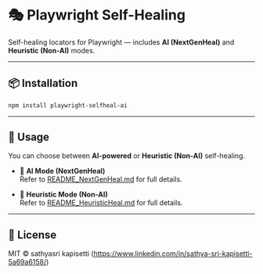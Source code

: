 # 🎭 Playwright Self-Healing

Self-healing locators for Playwright — includes **AI (NextGenHeal)** and **Heuristic (Non-AI)** modes.

---

## 📦 Installation
```bash
npm install playwright-selfheal-ai
```

---

## 🚀 Usage
You can choose between **AI-powered** or **Heuristic (Non-AI)** self-healing.

- 🤖 **AI Mode (NextGenHeal)**  
  Refer to [README_NextGenHeal.md](./README_NextGenHeal.md) for full details.

- 🧩 **Heuristic Mode (Non-AI)**  
  Refer to [README_HeuristicHeal.md](./README_HeuristicHeal.md) for full details.

---

## 📜 License
MIT © sathyasri kapisetti (https://www.linkedin.com/in/sathya-sri-kapisetti-5a69a6158/)
